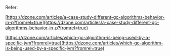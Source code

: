 


Refer:

[https://dzone.com/articles/a-case-study-different-gc-algorithms-behavior-in-p?fromrel=true](https://dzone.com/articles/a-case-study-different-gc-algorithms-behavior-in-p?fromrel=true)

[https://dzone.com/articles/which-gc-algorithm-is-being-used-by-a-specific-jvm?fromrel=true](https://dzone.com/articles/which-gc-algorithm-is-being-used-by-a-specific-jvm?fromrel=true)

